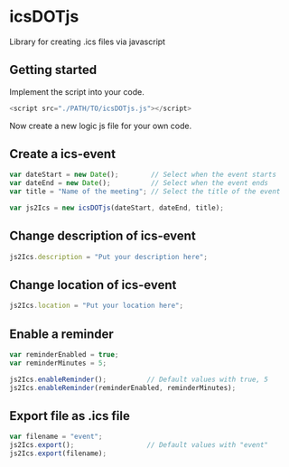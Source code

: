 # icsDOTjs
Library for creating .ics files via javascript


## Getting started
Implement the script into your code.
```javascript
<script src="./PATH/TO/icsDOTjs.js"></script>
```
Now create a new logic js file for your own code.



## Create a ics-event
```javascript
var dateStart = new Date();        // Select when the event starts
var dateEnd = new Date();          // Select when the event ends
var title = "Name of the meeting"; // Select the title of the event 

var js2Ics = new icsDOTjs(dateStart, dateEnd, title);
```

## Change description of ics-event
```javascript
js2Ics.description = "Put your description here";
```

## Change location of ics-event
```javascript
js2Ics.location = "Put your location here";
```

## Enable a reminder
```javascript
var reminderEnabled = true;
var reminderMinutes = 5;

js2Ics.enableReminder();          // Default values with true, 5
js2Ics.enableReminder(reminderEnabled, reminderMinutes);
```

## Export file as .ics file
```javascript
var filename = "event";
js2Ics.export();                  // Default values with "event"
js2Ics.export(filename);          
```
